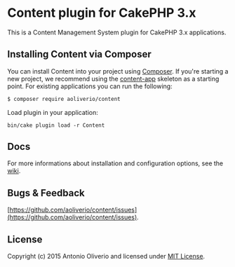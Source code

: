 # Content plugin for CakePHP 3.x

This is a Content Management System plugin for CakePHP 3.x applications.


## Installing Content via Composer

You can install Content into your project using [Composer](http://getcomposer.org). If you're starting a new project, we recommend using the [content-app](https://github.com/aoliverio/content-app) skeleton as a starting point. For existing applications you can run the following:

``` bash
$ composer require aoliverio/content
```

Load plugin in your application:
```
bin/cake plugin load -r Content
```

## Docs

For more informations about installation and configuration options, see the [wiki](https://github.com/aoliverio/content/wiki).

## Bugs & Feedback

[https://github.com/aoliverio/content/issues](https://github.com/aoliverio/content/issues).

## License

Copyright (c) 2015 Antonio Oliverio and licensed under [MIT License](http://opensource.org/licenses/mit-license.php).
